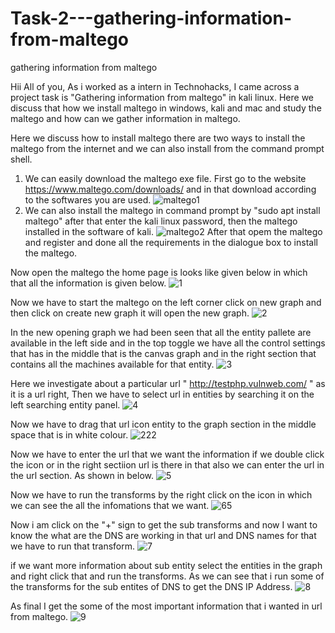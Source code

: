 # Task-2---gathering-information-from-maltego
gathering information from maltego


Hii All of you, As i worked as a intern in Technohacks, I came across a project task is "Gathering information from maltego" in kali linux. 
Here we discuss that how we install maltego in windows, kali and mac and study the maltego and how can we gather information in maltego.


Here we discuss how to install maltego there are two ways to install the maltego from the internet and we can also install from the command prompt shell.
1. We can easily download the maltego exe file. First go to the website https://www.maltego.com/downloads/ and in that download according to the softwares you are used.
![maltego1](https://github.com/Jagadeesh1407/Task-2---gathering-information-from-maltego/assets/133744331/d7602fd9-97fb-4707-ae57-b3a5e95c4943)
2. We can also install the maltego in command prompt by "sudo apt install maltego" after that enter the kali linux password, then the maltego installed in the software of kali.
![maltego2](https://github.com/Jagadeesh1407/Task-2---gathering-information-from-maltego/assets/133744331/a11f17d5-b07b-45d4-b9c3-a722cd7f5502)
After that opem the maltego and register and done all the requirements in the dialogue box to install the maltego.


Now open the maltego the home page is looks like given below in which that all the information is given below.
![1](https://github.com/Jagadeesh1407/Task-2---gathering-information-from-maltego/assets/133744331/1802f82e-eeff-4794-a38b-b7099f7a6503)

Now we have to start the maltego on the left corner click on new graph and then click on create new graph it will open the new graph.
![2](https://github.com/Jagadeesh1407/Task-2---gathering-information-from-maltego/assets/133744331/56db248d-9c7c-41fe-b9f5-74936cba82f3)

In the new opening graph we had been seen that all the entity pallete are available in the left side and in the top toggle we have all the control settings that has in the middle that is the canvas graph and in the right section that contains all the machines available for that entity.
![3](https://github.com/Jagadeesh1407/Task-2---gathering-information-from-maltego/assets/133744331/d395e6ba-83c9-4c4b-bf9b-e019c6422134)

Here we investigate about a particular url " http://testphp.vulnweb.com/ " as it is a url right, Then we have to select url in entities by searching it on the left searching entity panel.
![4](https://github.com/Jagadeesh1407/Task-2---gathering-information-from-maltego/assets/133744331/0392fd38-6635-400c-8278-8df6a15291f6)

Now we have to drag that url icon entity to the graph section in the  middle space that is in white colour.
![222](https://github.com/Jagadeesh1407/Task-2---gathering-information-from-maltego/assets/133744331/978c4b1c-8734-4bf9-aefd-50744e72821a)

Now we have to enter the url that we want the information if we double click the icon or in the right sectiion url is there in that also we can enter the url in the url section. As shown in below.
![5](https://github.com/Jagadeesh1407/Task-2---gathering-information-from-maltego/assets/133744331/2f065ff6-1553-48d3-ab00-c3ba212988b7)

Now we have to run the transforms by the right click on the icon in which we can see the all the infomations that we want.
![65](https://github.com/Jagadeesh1407/Task-2---gathering-information-from-maltego/assets/133744331/c0f64798-fd85-41b3-9251-995d85c7d80a)

Now i am click on the "+" sign to get the sub transforms and now I want to know the what are the DNS are working in that url and DNS names for that we have to run that transform.
![7](https://github.com/Jagadeesh1407/Task-2---gathering-information-from-maltego/assets/133744331/134b1b04-bff3-439b-9e86-10d5dea361a4)

if we want more information about sub entity select the entities in the graph and right click that and run the transforms. As we can see that i run some of the transforms for the sub entites of DNS to get the DNS IP Address.
![8](https://github.com/Jagadeesh1407/Task-2---gathering-information-from-maltego/assets/133744331/9514765b-ff1b-40e2-a535-5b2995aca49e)

As final I get the some of the most important information that i wanted in url from maltego.
![9](https://github.com/Jagadeesh1407/Task-2---gathering-information-from-maltego/assets/133744331/37db02c0-20fd-47f1-b218-3de1fb99d3d8)


